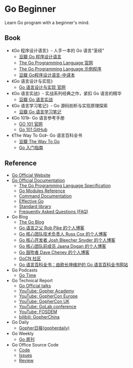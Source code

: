 # Go Beginner

Learn Go program with a beginner's mind.



## Book

- 《Go 程序设计语言》- 人手一本的 Go 语言“圣经”
  - [豆瓣 Go 程序设计语言](https://book.douban.com/subject/26337545/)
  - [The Go Programming Language 官网](http://www.gopl.io/)
  - [The Go Programming Language 示例程序](https://github.com/adonovan/gopl.io)
  - [豆瓣 Go程序设计语言-中译本](https://book.douban.com/subject/27044219/)
- 《Go 语言设计与实现》
  - [Go 语言设计与实现 官网](https://draveness.me/golang/)
- 《Go 语言实战》- 实战系列经典之作，紧扣 Go 语言的精华
  - [豆瓣 Go 语言实战](https://book.douban.com/subject/27015617/)
- 《Go 语言学习笔记》- Go 源码剖析与实现原理探索
  - [豆瓣 Go 语言学习笔记](https://book.douban.com/subject/26832468/)
- 《Go 101》- Go 语言参考手册
  - [GO 101 官网](https://go101.org/)
  - [Go 101 GitHub](https://github.com/go101/go101)
- 《The Way To Go》- Go 语言百科全书
  - [豆瓣 The Way To Go](https://book.douban.com/subject/10558892/)
  - [Go 入门指南](https://github.com/Unknwon/the-way-to-go_ZH_CN)



## Reference

- [Go Official Website](https://go.dev/)
- [Go Official Documentation](https://go.dev/doc/) 
  - [The Go Programming Language Specification](https://go.dev/ref/spec)
  - [Go Modules Reference](https://go.dev/ref/mod)
  - [Command Documentation](https://go.dev/doc/cmd)
  - [Effective Go](https://go.dev/doc/effective_go)
  - [Standard library](https://pkg.go.dev/std)
  - [Frequently Asked Questions (FAQ)](https://go.dev/doc/faq)
- Go Blog
  - [The Go Blog](https://go.dev/blog/)
  - [Go 语言之父 Rob Pike 的个人博客](https://commandcenter.blogspot.com/)
  - [Go 核心团队技术负责人 Russ Cox 的个人博客](https://research.swtch.com/)
  - [Go 核心开发者 Josh Bleecher Snyder 的个人博客](https://commaok.xyz/)
  - [Go 核心团队前成员 Jaana Dogan 的个人博客](https://rakyll.org/)
  - [Go 鼓吹者 Dave Cheney 的个人博客](https://dave.cheney.net/)
  - [GoCN 社区](https://gocn.vip/)
  - [Go 语言百科全书：由欧长坤维护的 Go 语言百科全书网站](https://golang.design/)
- Go Podcasts
  - [Go Time](https://changelog.com/gotime)
- Go Technical Report
  - [Go Official talks](https://go.dev/talks/)
  - [YouTube: Gopher Academy](https://www.youtube.com/c/GopherAcademy/playlists)
  - [YouTube: GopherCon Europe](https://www.youtube.com/c/GopherConEurope/playlists)
  - [YouTube: GopherCon UK](https://www.youtube.com/c/GopherConUK/playlists)
  - [YouTube: GoLab conference](https://www.youtube.com/channel/UCMEvzoHTIdZI7IM8LoRbLsQ/playlists)
  - [YouTube: FOSDEM](https://www.youtube.com/user/fosdemtalks/playlists)
  - [bilibili: GopherChina](https://space.bilibili.com/436361287)
- Go Daily
  - [Gopher日报(gopherdaily)](https://github.com/bigwhite/gopherdaily)
- Go Weekly
  - [Go 周刊](https://studygolang.com/go/weekly)
- Go Office Source Code
  - [Code](https://github.com/golang/go)
  - [Issues](https://github.com/golang/go/issues)
  - [Review](https://go-review.googlesource.com/q/status:open+-is:wip)













































